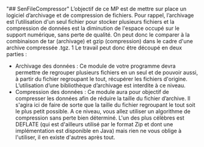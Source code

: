 "## SenFileCompressor" 
L’objectif de ce MP est de mettre sur place un logiciel d’archivage et de compression de
fichiers.
Pour rappel, l’archivage est l’utilisation d'un seul fichier pour stocker plusieurs fichiers et la
compression de données est la diminution de l'espace occupé sur le support numérique, sans
perte de qualité. On peut donc le comparer à la combinaison de tar (archivage) et gzip
(compression) dans le cadre d'une archive compressée .tgz.
1
Le travail peut donc être découpé en deux parties :
- Archivage des données : Ce module de votre programme devra permettre de regrouper
plusieurs fichiers en un seul et de pouvoir aussi, à partir du fichier regroupant le tout,
récupérer les fichiers d'origine. L’utilisation d’une bibliothèque d’archivage est interdite
à ce niveau.
- Compression des données : Ce module aura pour objectif de compresser les données
afin de réduire la taille du fichier d’archive. Il s'agira ici de faire de sorte que la taille du
fichier regroupant le tout soit le plus petit possible. A ce niveau, vous allez utiliser un
algorithme de compression sans perte bien déterminé. L'un des plus célèbres est
DEFLATE (qui est d'ailleurs utilisé par le format Zip et dont une implémentation est
disponible en Java) mais rien ne vous oblige à l'utiliser, il en existe d'autres après tout.
